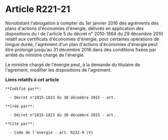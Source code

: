 # Article R221-21

Nonobstant l'abrogation à compter du 1er janvier 2016 des agréments des plans d'actions d'économies d'énergie, délivrés en
application des dispositions du I de l'article 5 du décret n° 2010-1664 du 29 décembre 2010 relatif aux certificats
d'économies d'énergie, pour certaines opérations de longue durée, l'agrément d'un plan d'actions d'économies d'énergie peut
être prolongé jusqu'au 31 décembre 2016 dans des conditions fixées par arrêté du ministre chargé de l'énergie.

Le ministre chargé de l'énergie peut, à la demande du titulaire de l'agrément, modifier les dispositions de l'agrément.

**Liens relatifs à cet article**

	**Codifié par**:

	  - Décret n°2015-1823 du 30 décembre 2015 - art.

	**Créé par**:

	  - Décret n°2015-1823 du 30 décembre 2015 - art.

	**Cité par**:

	  - Code de l'énergie - art. R222-9 (V)
